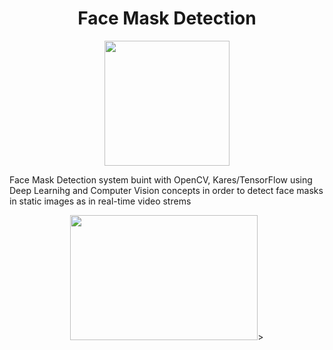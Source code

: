 # <center>Face Mask Detection</center>

<center><img src=https://raw.githubusercontent.com/Vrushti24/Face-Mask-Detection/logo/Logo/facemaskdetection.ai%20%40%2051.06%25%20(CMYK_GPU%20Preview)%20%2018-02-2021%2018_33_18%20(2).png width=200 height=200> </center></center>

Face Mask Detection system buint with OpenCV, Kares/TensorFlow using Deep Learnihg and Computer Vision concepts in order to detect face masks in static images as in real-time video strems

<center><img src=https://github.com/chandrikadeb7/Face-Mask-Detection/blob/master/Readme_images/Screen%20Shot%202020-05-14%20at%208.49.06%20PM.png?raw=true width=300 height=200>></center>